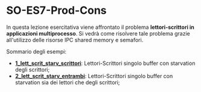 # SO-ES7-Prod-Cons

In questa lezione esercitativa viene affrontato il problema **lettori-scrittori in applicazioni multiprocesso**. Si vedrà come risolvere tale problema grazie all'utilizzo delle risorse IPC shared memory e semafori.

Sommario degli esempi:

- [**1_lett_scrit_starv_scrittori**](https://github.com/SO-unina/esercitazioni/tree/main/SO-ES7-Prod-Cons/1_lett_scrit_starv_scrittori): Lettori-Scrittori singolo buffer con starvation degli scrittori;
- [**2_lett_scrit_starv_entrambi**](https://github.com/SO-unina/esercitazioni/tree/main/SO-ES7-Prod-Cons/2_lett_scrit_starv_entrambi): Lettori-Scrittori singolo buffer con starvation sia dei lettori che degli scrittori;